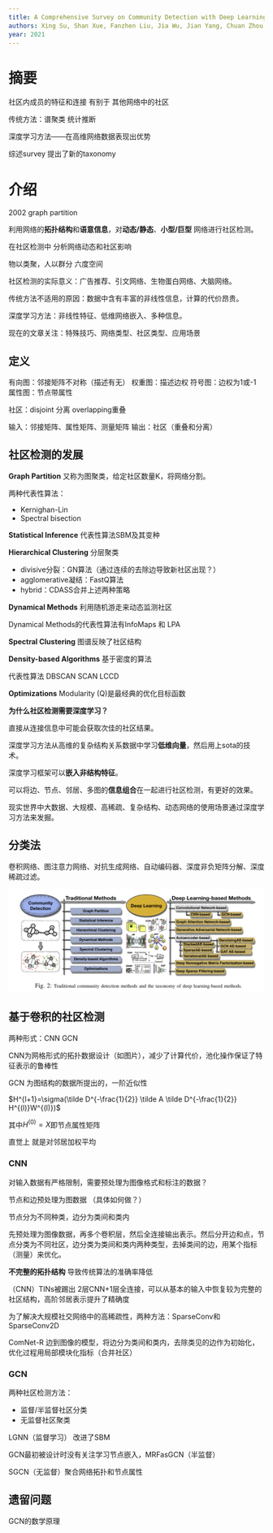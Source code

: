 ```yaml
---
title: A Comprehensive Survey on Community Detection with Deep Learning
authors: Xing Su, Shan Xue, Fanzhen Liu, Jia Wu, Jian Yang, Chuan Zhou, Wenbin Hu, Cecile Paris, Surya Nepal, Di Jin, Quan Z. Sheng, Philip S. Yu
year: 2021
---
```


# 摘要

社区内成员的特征和连接 有别于 其他网络中的社区

传统方法：谱聚类 统计推断

深度学习方法——在高维网络数据表现出优势

综述survey 提出了新的taxonomy


# 介绍

2002 graph partition

利用网络的**拓扑结构**和**语意信息**，对**动态/静态**、**小型/巨型** 网络进行社区检测。

在社区检测中 分析网络动态和社区影响

物以类聚，人以群分 六度空间

社区检测的实际意义：广告推荐、引文网络、生物蛋白网络、大脑网络。

传统方法不适用的原因：数据中含有丰富的非线性信息，计算的代价昂贵。

深度学习方法：非线性特征、低维网络嵌入、多种信息。

现在的文章关注：特殊技巧、网络类型、社区类型、应用场景

## 定义

有向图：邻接矩阵不对称（描述有无）
权重图：描述边权
符号图：边权为1或-1
属性图：节点带属性

社区：disjoint 分离 overlapping重叠

输入：邻接矩阵、属性矩阵、测量矩阵
输出：社区（重叠和分离）

## 社区检测的发展

**Graph Partition** 又称为图聚类，给定社区数量K，将网络分割。

两种代表性算法：
- Kernighan-Lin 
- Spectral bisection

**Statistical Inference** 代表性算法SBM及其变种

**Hierarchical Clustering** 分层聚类 

- divisive分裂：GN算法（通过连续的去除边导致新社区出现？）
- agglomerative凝结：FastQ算法
- hybrid：CDASS合并上述两种策略

**Dynamical Methods** 利用随机游走来动态监测社区

Dynamical Methods的代表性算法有InfoMaps 和 LPA

**Spectral Clustering** 图谱反映了社区结构

**Density-based Algorithms** 基于密度的算法 

代表性算法 DBSCAN SCAN LCCD

**Optimizations** Modularity (Q)是最经典的优化目标函数

**为什么社区检测需要深度学习？**

直接从连接信息中可能会获取次佳的社区结果。

深度学习方法从高维的复杂结构关系数据中学习**低维向量**，然后用上sota的技术。

深度学习框架可以**嵌入非结构特征**。

可以将边、节点、邻居、多图的**信息组合**在一起进行社区检测，有更好的效果。

现实世界中大数据、大规模、高稀疏、复杂结构、动态网络的使用场景通过深度学习方法来发掘。

## 分类法

卷积网络、图注意力网络、对抗生成网络、自动编码器、深度非负矩阵分解、深度稀疏过滤。

![](assets/Pasted%20image%2020211218232939.png)


## 基于卷积的社区检测

两种形式：CNN GCN

CNN为网格形式的拓扑数据设计（如图片），减少了计算代价，池化操作保证了特征表示的鲁棒性

GCN 为图结构的数据所提出的，一阶近似性

$H^{l+1}=\sigma(\tilde D^{-\frac{1}{2}} \tilde A \tilde D^{-\frac{1}{2}} H^{(l)}W^{(l)})$

其中$H^{(0)}=X$即节点属性矩阵

直觉上 就是对邻居加权平均

### CNN

对输入数据有严格限制，需要预处理为图像格式和标注的数据？

节点和边预处理为图数据 （具体如何做？）

节点分为不同种类，边分为类间和类内

先预处理为图像数据，再多个卷积层，然后全连接输出表示。然后分开边和点，节点分类为不同社区，边分类为类间和类内两种类型，去掉类间的边，用某个指标（测量）来优化。

**不完整的拓扑结构** 导致传统算法的准确率降低

（CNN）TINs被踢出 2层CNN+1层全连接，可以从基本的输入中恢复较为完整的社区结构，高阶邻居表示提升了精确度

为了解决大规模社交网络中的高稀疏性，两种方法：SparseConv和SparseConv2D

ComNet-R 边到图像的模型，将边分为类间和类内，去除类见的边作为初始化，优化过程用局部模块化指标（合并社区）

### GCN

两种社区检测方法：
- 监督/半监督社区分类
- 无监督社区聚类

LGNN（监督学习） 改进了SBM

GCN最初被设计时没有关注学习节点嵌入，MRFasGCN（半监督）

SGCN（无监督）聚合网络拓扑和节点属性



## 遗留问题

GCN的数学原理